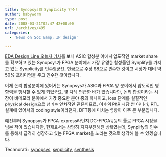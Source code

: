 ```yaml
---
title: Synopsys의 Synplicity 인수!
author: babyworm
type: post
date: 2008-03-21T02:47:42+00:00
url: /archives/495
categories:
  - 'News on SoC &amp; IP design'

---
```

[EDA Design Line 오늘자 기사][1]를 보니 ASIC 합성분 야에서 압도적인 market share를 확보하고 있는 Synopsys가 FPGA 분야에서 가장 유명한 합성툴인 Synplify를 가지고 있는 Synplicity를 인수했군요. 현금으로 주당 $8으로 인수한 것이고 시장가 대비 약 50% 프리미엄을 주고 인수한 것이랍니다.

  


이제 논리 합성분야에 있어서는 Synopsys가 ASIC과 FPGA 양 분야에서 압도적인 영향력을 행사할 수 있게 되었군요. 몇 차례 언급한 바가 있습니다만, 논리 합성이라는 시장이 비메모리 분야에서 가장 중요한 분야 중의 하나이고, idea 단계를 실질적인 physical design으로 넘기는 일차적인 관문이므로, 이후의 P&R 시장 뿐 아니라, RTL 설계에 있어서의 coding style이라던지, DFT등에 미치는 영향이 아주 큰 부분입니다.

  


예전부터 Synopsys가 FPGA-express라던지 DC-FPGA등등의 툴로 FPGA 시장을 넘본 적이 있습니다만, 현재로서는 상당히 지지부진해진 상태였는데, Synplify의 인수를 통해서 급격히 성장하고 있는 FPGA market을 노리는 것으로 생각해 볼 수 있겠습니다.

  
<P class=zoundry\_bw\_tags><!-- Tag links generated by Zoundry Blog Writer. Do not manually edit. http://www.zoundry.com --><SPAN class=ztags><SPAN class=ztagspace>Technorati</SPAN> : <A class=ztag href="http://technorati.com/tag/synopsys" rel=tag>synopsys</A>, <A class=ztag href="http://technorati.com/tag/synplicity" rel=tag>synplicity</A>, <A class=ztag href="http://technorati.com/tag/synthesis" rel=tag>synthesis</A></SPAN> </p>

 [1]: http://www.edadesignline.com/206905015?cid=RSSfeed_EDAdesignline_edadlALL